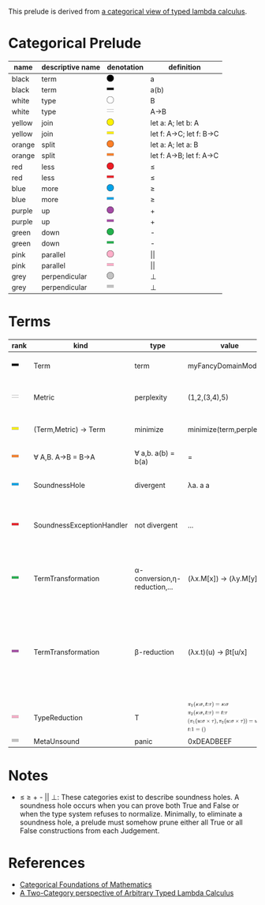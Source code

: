 This prelude is derived from [a categorical view of typed lambda calculus](https://ncatlab.org/nlab/show/lambda-calculus).

# Categorical Prelude

| name       | descriptive name                   |	denotation    | definition
|------------|------------------------------------|---------------|--------------------------
| black      | term                               | <img src="/img/black_circle.png" title="black circle" style="height:1em;"/>   | a
| black	     | term                               | <img src="/img/black_line.png" title="black line" style="height:1em;"/>   | a(b)
| white      | type                               | <img src="/img/white_circle.png" title="white circle" style="height:1em;"/>   | B
| white	     | type                               | <img src="/img/white_line.png" title="white line" style="height:1em;"/>   | A->B
| yellow     | join                               | <img src="/img/yellow_circle.png" title="yellow circle" style="height:1em;"/> |	let a: A; let b: A
| yellow     | join                               | <img src="/img/yellow_line.png" title="yellow line" style="height:1em;"/> |	let f: A->C; let f: B->C
| orange     | split                              | <img src="/img/orange_circle.png" title="orange circle" style="height:1em;"/> |	let a: A; let a: B
| orange     | split                              | <img src="/img/orange_line.png" title="orange line" style="height:1em;"/> |	let f: A->B; let f: A->C
| red        | less                               | <img src="/img/red_circle.png" title="red circle" style="height:1em;"/>       |	≤
| red        | less                               | <img src="/img/red_line.png" title="red line" style="height:1em;"/>       |	≤
| blue       | more                               | <img src="/img/blue_circle.png" title="blue circle" style="height:1em;"/>     |	≥
| blue	     | more                               | <img src="/img/blue_line.png" title="blue line" style="height:1em;"/>     | ≥
| purple     | up                                 | <img src="/img/purple_circle.png" title="purple circle" style="height:1em;"/> |	+
| purple     | up                                 | <img src="/img/purple_line.png" title="purple line" style="height:1em;"/> |	+
| green	     | down                               | <img src="/img/green_circle.png" title="green circle" style="height:1em;"/>   |	-
| green	     | down                               | <img src="/img/green_line.png" title="green line" style="height:1em;"/>   |	-
| pink	     | parallel                           | <img src="/img/pink_circle.png" title="pink circle" style="height:1em;"/>     |	\|\|
| pink	     | parallel                           | <img src="/img/pink_line.png" title="pink line" style="height:1em;"/>     |	\|\|
| grey	     | perpendicular                      | <img src="/img/grey_circle.png" title="grey circle" style="height:1em;"/>     |	⊥
| grey	     | perpendicular                      | <img src="/img/grey_line.png" title="grey line" style="height:1em;"/>     |	⊥

# Terms
| rank | kind | type | value | notes
|------|------|------|-------|-------
| <img src="/img/black_line.png" style="height:1em;"/> | Term | term | myFancyDomainModel | Terms are the natural units of Algebraic Categories.
| <img src="/img/white_line.png" style="height:1em;"/> | Metric | perplexity | (1,2,(3,4),5) | Metrics are the natural units of Type Categories. (1,(2,3)) > (1,∞,4) > (1,∞).
| <img src="/img/yellow_line.png" style="height:1em;"/> | (Term,Metric) -> Term | minimize | minimize(term,perplexity) | Objective Functions are the natural units of Join Categories.
| <img src="/img/orange_line.png" style="height:1em;"/> | ∀ A,B. A->B = B->A | ∀ a,b. a(b) = b(a) | = | Equations are the natural units of Split Categories.
| <img src="/img/blue_line.png" style="height:1em;"/> | SoundnessHole | divergent | λa. a a | Soundness Holes are units of More Categories.
| <img src="/img/red_line.png" style="height:1em;"/> | SoundnessExceptionHandler | not divergent | ... | Subsets of divergent languages that do not diverge can be sound. Soundness "exception handlers" are units of Less Categories.
| <img src="/img/green_line.png" style="height:1em;"/> | TermTransformation | α-conversion,η-reduction,... | (λx.M[x]) → (λy.M[y]) | Any reduction/normalization of equivalent terms that does not effect a change in the type signature.
| <img src="/img/purple_line.png" style="height:1em;"/> | TermTransformation | β-reduction | (λx.t)(u) → βt[u/x]	 | Replace bound variables with the argument expression in the body of the abstraction. Beta-Reduction is exclusively allowed to change type signatures of terms to account for things like polymorphism.
| <img src="/img/pink_line.png" style="height:1em;"/> | TypeReduction | T | <img src="/img/simply_typed1.svg" style="height:1em;"/>	<br/> <img src="/img/simply_typed2.svg" style="height:1em;"/> <br/> <img src="/img/simply_typed3.svg" style="height:1em;"/> <br/> <img src="/img/simply_typed4.svg" style="height:1em;"/> | The Type system is strongly normalizing.
| <img src="/img/grey_line.png" style="height:1em;"/> | MetaUnsound | panic | 0xDEADBEEF | False has been proven.


# Notes
- ≤ ≥ + - || ⊥: These categories exist to describe soundness holes. A soundness hole occurs when you can prove both True and False or when the type system refuses to normalize. Minimally, to eliminate a soundness hole, a prelude must somehow prune either all True or all False constructions from each Judgement.

# References
- [Categorical Foundations of Mathematics](https://ncatlab.org/nlab/show/foundation%20of%20mathematics)
- [A Two-Category perspective of Arbitrary Typed Lambda Calculus](https://www.kurims.kyoto-u.ac.jp/~hassei/papers/ctcs95.pdf)
